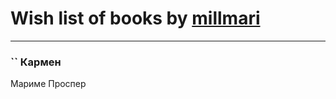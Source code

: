 # Wish list of books by [millmari](http://www.knigopis.com/#/user/books?u=959623771092275-facebook)
---

### `` Кармен
Мариме Проспер

